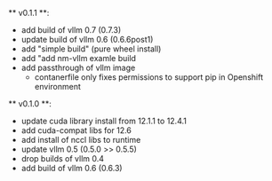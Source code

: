 ** v0.1.1 **:
 - add build of vllm 0.7 (0.7.3)
 - update build of vllm 0.6 (0.6.6post1)
 - add "simple build" (pure wheel install)
 - add "add nm-vllm examle build
 - add passthrough of vllm image
    - contanerfile only fixes permissions to support pip in Openshift environment

** v0.1.0 **:
 - update cuda library install from 12.1.1 to 12.4.1
 - add cuda-compat libs for 12.6
 - add install of nccl libs to runtime
 - update vllm 0.5 (0.5.0 >> 0.5.5)
 - drop builds of vllm 0.4
 - add build of vllm 0.6 (0.6.3)
